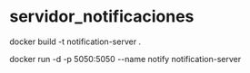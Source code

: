 # servidor_notificaciones
docker build -t notification-server .

docker run -d -p 5050:5050 --name notify notification-server
